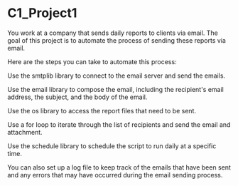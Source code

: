 # C1_Project1
  You work at a company that sends daily reports to clients via email. The goal of this project is to automate the process of sending these reports via email.



  Here are the steps you can take to automate this process:


  Use the smtplib library to connect to the email server and send the emails.


  Use the email library to compose the email, including the recipient's email address, the subject, and the body of the email.



  Use the os library to access the report files that need to be sent.



  Use a for loop to iterate through the list of recipients and send the email and attachment.



  Use the schedule library to schedule the script to run daily at a specific time.



  You can also set up a log file to keep track of the emails that have been sent and any errors that may have occurred during the email sending process.
